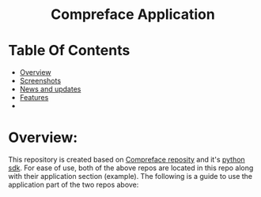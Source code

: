 <h1 align="center">Compreface Application</h1>

# Table Of Contents

  * [Overview](#overview)
  * [Screenshots](#screenshots)
  * [News and updates](#news-and-updates)
  * [Features](#features)
  * 
# Overview:
This repository is created based on [Compreface reposity](https://github.com/exadel-inc/CompreFace) and it's [python sdk](https://github.com/exadel-inc/compreface-python-sdk). For ease of use, both of the above repos are located in this repo along with their application section (example).
The following is a guide to use the application part of the two repos above:


